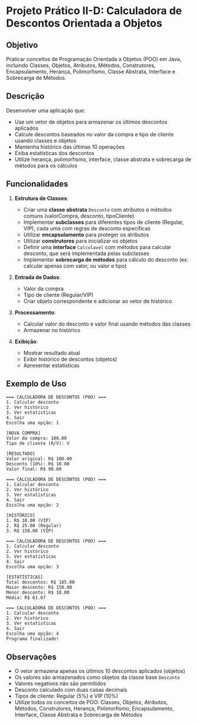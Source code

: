 # Projeto Prático II-D: Calculadora de Descontos Orientada a Objetos

## Objetivo
Praticar conceitos de Programação Orientada a Objetos (POO) em Java, incluindo Classes, Objetos, Atributos, Métodos, Construtores, Encapsulamento, Herança, Polimorfismo, Classe Abstrata, Interface e Sobrecarga de Métodos.

## Descrição
Desenvolver uma aplicação que:
- Use um vetor de objetos para armazenar os últimos descontos aplicados
- Calcule descontos baseados no valor da compra e tipo de cliente usando classes e objetos
- Mantenha histórico das últimas 10 operações
- Exiba estatísticas dos descontos
- Utilize herança, polimorfismo, interface, classe abstrata e sobrecarga de métodos para os cálculos

## Funcionalidades
1. **Estrutura de Classes**:
   - Criar uma **classe abstrata** `Desconto` com atributos e métodos comuns (valorCompra, desconto, tipoCliente)
   - Implementar **subclasses** para diferentes tipos de cliente (Regular, VIP), cada uma com regras de desconto específicas
   - Utilizar **encapsulamento** para proteger os atributos
   - Utilizar **construtores** para inicializar os objetos
   - Definir uma **interface** `Calculavel` com métodos para calcular desconto, que será implementada pelas subclasses
   - Implementar **sobrecarga de métodos** para cálculo do desconto (ex: calcular apenas com valor, ou valor e tipo)

2. **Entrada de Dados**:
   - Valor da compra
   - Tipo de cliente (Regular/VIP)
   - Criar objeto correspondente e adicionar ao vetor de histórico

3. **Processamento**:
   - Calcular valor do desconto e valor final usando métodos das classes
   - Armazenar no histórico

4. **Exibição**:
   - Mostrar resultado atual
   - Exibir histórico de descontos (objetos)
   - Apresentar estatísticas

## Exemplo de Uso
```
=== CALCULADORA DE DESCONTOS (POO) ===
1. Calcular desconto
2. Ver histórico
3. Ver estatísticas
4. Sair
Escolha uma opção: 1

[NOVA COMPRA]
Valor da compra: 100.00
Tipo de cliente (R/V): V

[RESULTADO]
Valor original: R$ 100.00
Desconto (10%): R$ 10.00
Valor final: R$ 90.00

=== CALCULADORA DE DESCONTOS (POO) ===
1. Calcular desconto
2. Ver histórico
3. Ver estatísticas
4. Sair
Escolha uma opção: 2

[HISTÓRICO]
1. R$ 10.00 (VIP)
2. R$ 25.00 (Regular)
3. R$ 150.00 (VIP)

=== CALCULADORA DE DESCONTOS (POO) ===
1. Calcular desconto
2. Ver histórico
3. Ver estatísticas
4. Sair
Escolha uma opção: 3

[ESTATÍSTICAS]
Total descontos: R$ 185.00
Maior desconto: R$ 150.00
Menor desconto: R$ 10.00
Média: R$ 61.67

=== CALCULADORA DE DESCONTOS (POO) ===
1. Calcular desconto
2. Ver histórico
3. Ver estatísticas
4. Sair
Escolha uma opção: 4
Programa finalizado!
```

## Observações
- O vetor armazena apenas os últimos 10 descontos aplicados (objetos)
- Os valores são armazenados como objetos da classe base `Desconto`
- Valores negativos não são permitidos
- Desconto calculado com duas casas decimais
- Tipos de cliente: Regular (5%) e VIP (10%)
- Utilize todos os conceitos de POO: Classes, Objetos, Atributos, Métodos, Construtores, Herança, Polimorfismo, Encapsulamento, Interface, Classe Abstrata e Sobrecarga de Métodos
